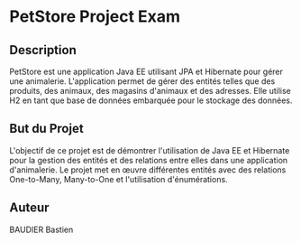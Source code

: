 # PetStore Project Exam

## Description

PetStore est une application Java EE utilisant JPA et Hibernate pour gérer une animalerie. L'application permet de gérer des entités telles que des produits, des animaux, des magasins d'animaux et des adresses. Elle utilise H2 en tant que base de données embarquée pour le stockage des données.

## But du Projet

L'objectif de ce projet est de démontrer l'utilisation de Java EE et Hibernate pour la gestion des entités et des relations entre elles dans une application d'animalerie. Le projet met en œuvre différentes entités avec des relations One-to-Many, Many-to-One et l'utilisation d'énumérations.

## Auteur
BAUDIER Bastien
